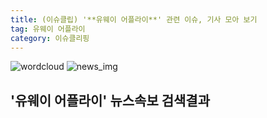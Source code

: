 ```yaml
---
title: (이슈클립) '**유웨이 어플라이**' 관련 이슈, 기사 모아 보기
tag: 유웨이 어플라이
category: 이슈클리핑
---
```

![wordcloud](https://s3.ap-northeast-2.amazonaws.com/lyrics101-wordcloud/2018-09-28-1538065810.png)
![news_img](https://user-images.githubusercontent.com/42597476/44507050-1206f400-a6e4-11e8-8d98-7ffbfebb353f.png)
## **'**유웨이 어플라이**'** 뉴스속보 검색결과


